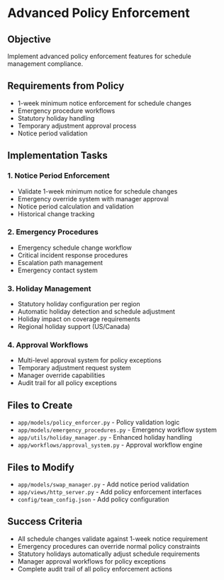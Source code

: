 # Advanced Policy Enforcement

## Objective
Implement advanced policy enforcement features for schedule management compliance.

## Requirements from Policy
- 1-week minimum notice enforcement for schedule changes
- Emergency procedure workflows
- Statutory holiday handling
- Temporary adjustment approval process
- Notice period validation

## Implementation Tasks

### 1. Notice Period Enforcement
- Validate 1-week minimum notice for schedule changes
- Emergency override system with manager approval
- Notice period calculation and validation
- Historical change tracking

### 2. Emergency Procedures
- Emergency schedule change workflow
- Critical incident response procedures
- Escalation path management
- Emergency contact system

### 3. Holiday Management
- Statutory holiday configuration per region
- Automatic holiday detection and schedule adjustment
- Holiday impact on coverage requirements
- Regional holiday support (US/Canada)

### 4. Approval Workflows
- Multi-level approval system for policy exceptions
- Temporary adjustment request system
- Manager override capabilities
- Audit trail for all policy exceptions

## Files to Create
- `app/models/policy_enforcer.py` - Policy validation logic
- `app/models/emergency_procedures.py` - Emergency workflow system
- `app/utils/holiday_manager.py` - Enhanced holiday handling
- `app/workflows/approval_system.py` - Approval workflow engine

## Files to Modify
- `app/models/swap_manager.py` - Add notice period validation
- `app/views/http_server.py` - Add policy enforcement interfaces
- `config/team_config.json` - Add policy configuration

## Success Criteria
- All schedule changes validate against 1-week notice requirement
- Emergency procedures can override normal policy constraints
- Statutory holidays automatically adjust schedule requirements
- Manager approval workflows for policy exceptions
- Complete audit trail of all policy enforcement actions
